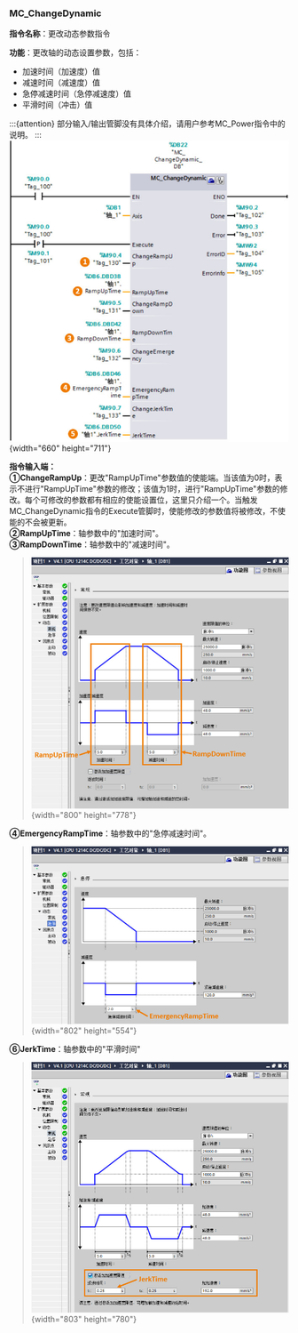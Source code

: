 ### MC_ChangeDynamic

**指令名称**：更改动态参数指令

**功能**：更改轴的动态设置参数，包括：

-   加速时间（加速度）值
-   减速时间（减速度）值
-   急停减速时间（急停减速度）值
-   平滑时间（冲击）值

:::{attention}
部分输入/输出管脚没有具体介绍，请用户参考MC_Power指令中的说明。
:::
![](images/10-1.jpg){width="660" height="711"}

**指令输入端：** \
**①ChangeRampUp**：更改"RampUpTime"参数值的使能端。当该值为0时，表示不进行"RampUpTime"参数的修改；该值为1时，进行"RampUpTime"参数的修改。每个可修改的参数都有相应的使能设置位，这里只介绍一个。当触发MC_ChangeDynamic指令的Execute管脚时，使能修改的参数值将被修改，不使能的不会被更新。\
**②RampUpTime**：轴参数中的"加速时间"。\
**③RampDownTime**：轴参数中的"减速时间"。

> ![](images/10-2.jpg){width="800" height="778"}

**④EmergencyRampTime**：轴参数中的"急停减速时间"。

> ![](images/10-3.jpg){width="802" height="554"}

**⑥JerkTime**：轴参数中的"平滑时间"

> ![](images/10-4.jpg){width="803" height="780"}
